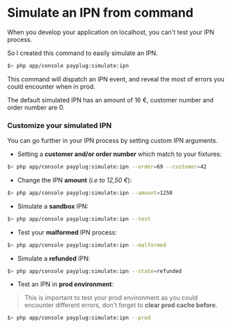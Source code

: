 Simulate an IPN from command
============================

When you develop your application on localhost, you can't test your IPN process.

So I created this command to easily simulate an IPN.

``` bash
$> php app/console payplug:simulate:ipn
```

This command will dispatch an IPN event, and reveal the most of errors you could encounter when in prod.

The default simulated IPN has an amount of 16 €, customer number and order number are 0.


### Customize your simulated IPN

You can go further in your IPN process by setting custom IPN arguments.


- Setting a **customer and/or order number** which match to your fixtures:

``` bash
$> php app/console payplug:simulate:ipn --order=69 --customer=42
```


- Change the IPN **amount** (*i.e to 12,50 €*):

``` bash
$> php app/console payplug:simulate:ipn --amount=1250
```


- Simulate a **sandbox** IPN:

``` bash
$> php app/console payplug:simulate:ipn --test
```


- Test your **malformed** IPN process:

``` bash
$> php app/console payplug:simulate:ipn --malformed
```


- Simulate a **refunded** IPN:

``` bash
$> php app/console payplug:simulate:ipn --state=refunded
```


- Test an IPN in **prod environment**:

> This is important to test your prod environment as you could encounter different errors,
> don't forget to **clear prod cache before**.

``` bash
$> php app/console payplug:simulate:ipn --prod
```
